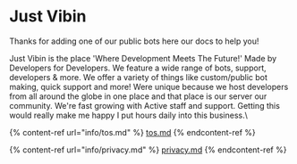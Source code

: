 # Just Vibin

Thanks for adding one of our public bots here our docs to help you!

Just Vibin is the place 'Where Development Meets The Future!' Made by Developers for Developers. We feature a wide range of bots, support, developers & more. We offer a variety of things like custom/public bot making, quick support and more! Were unique because we host developers from all around the globe in one place and that place is our server our community. We're fast growing with Active staff and support. Getting this would really make me happy I put hours daily into this business.\


{% content-ref url="info/tos.md" %}
[tos.md](info/tos.md)
{% endcontent-ref %}

{% content-ref url="info/privacy.md" %}
[privacy.md](info/privacy.md)
{% endcontent-ref %}


